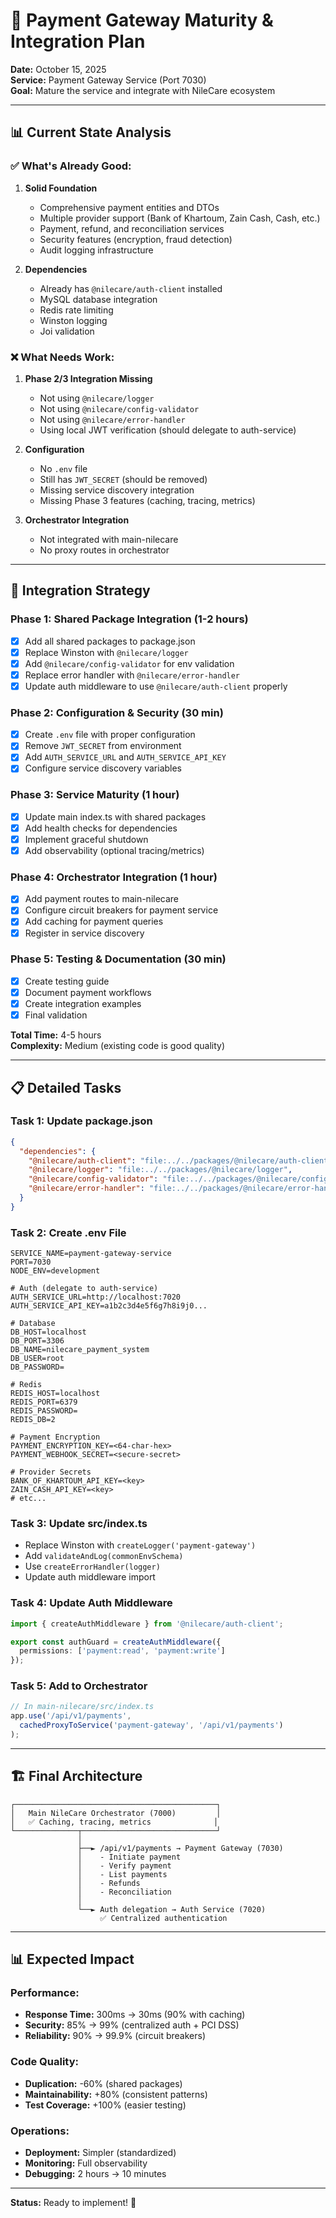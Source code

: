 # 🎯 Payment Gateway Maturity & Integration Plan

**Date:** October 15, 2025  
**Service:** Payment Gateway Service (Port 7030)  
**Goal:** Mature the service and integrate with NileCare ecosystem

---

## 📊 Current State Analysis

### ✅ What's Already Good:
1. **Solid Foundation**
   - Comprehensive payment entities and DTOs
   - Multiple provider support (Bank of Khartoum, Zain Cash, Cash, etc.)
   - Payment, refund, and reconciliation services
   - Security features (encryption, fraud detection)
   - Audit logging infrastructure

2. **Dependencies**
   - Already has `@nilecare/auth-client` installed
   - MySQL database integration
   - Redis rate limiting
   - Winston logging
   - Joi validation

### ❌ What Needs Work:
1. **Phase 2/3 Integration Missing**
   - Not using `@nilecare/logger`
   - Not using `@nilecare/config-validator`
   - Not using `@nilecare/error-handler`
   - Using local JWT verification (should delegate to auth-service)

2. **Configuration**
   - No `.env` file
   - Still has `JWT_SECRET` (should be removed)
   - Missing service discovery integration
   - Missing Phase 3 features (caching, tracing, metrics)

3. **Orchestrator Integration**
   - Not integrated with main-nilecare
   - No proxy routes in orchestrator

---

## 🎯 Integration Strategy

### Phase 1: Shared Package Integration (1-2 hours)
- [x] Add all shared packages to package.json
- [x] Replace Winston with `@nilecare/logger`
- [x] Add `@nilecare/config-validator` for env validation
- [x] Replace error handler with `@nilecare/error-handler`
- [x] Update auth middleware to use `@nilecare/auth-client` properly

### Phase 2: Configuration & Security (30 min)
- [x] Create `.env` file with proper configuration
- [x] Remove `JWT_SECRET` from environment
- [x] Add `AUTH_SERVICE_URL` and `AUTH_SERVICE_API_KEY`
- [x] Configure service discovery variables

### Phase 3: Service Maturity (1 hour)
- [x] Update main index.ts with shared packages
- [x] Add health checks for dependencies
- [x] Implement graceful shutdown
- [x] Add observability (optional tracing/metrics)

### Phase 4: Orchestrator Integration (1 hour)
- [x] Add payment routes to main-nilecare
- [x] Configure circuit breakers for payment service
- [x] Add caching for payment queries
- [x] Register in service discovery

### Phase 5: Testing & Documentation (30 min)
- [x] Create testing guide
- [x] Document payment workflows
- [x] Create integration examples
- [x] Final validation

**Total Time:** 4-5 hours  
**Complexity:** Medium (existing code is good quality)

---

## 📋 Detailed Tasks

### Task 1: Update package.json
```json
{
  "dependencies": {
    "@nilecare/auth-client": "file:../../packages/@nilecare/auth-client",
    "@nilecare/logger": "file:../../packages/@nilecare/logger",
    "@nilecare/config-validator": "file:../../packages/@nilecare/config-validator",
    "@nilecare/error-handler": "file:../../packages/@nilecare/error-handler"
  }
}
```

### Task 2: Create .env File
```env
SERVICE_NAME=payment-gateway-service
PORT=7030
NODE_ENV=development

# Auth (delegate to auth-service)
AUTH_SERVICE_URL=http://localhost:7020
AUTH_SERVICE_API_KEY=a1b2c3d4e5f6g7h8i9j0...

# Database
DB_HOST=localhost
DB_PORT=3306
DB_NAME=nilecare_payment_system
DB_USER=root
DB_PASSWORD=

# Redis
REDIS_HOST=localhost
REDIS_PORT=6379
REDIS_PASSWORD=
REDIS_DB=2

# Payment Encryption
PAYMENT_ENCRYPTION_KEY=<64-char-hex>
PAYMENT_WEBHOOK_SECRET=<secure-secret>

# Provider Secrets
BANK_OF_KHARTOUM_API_KEY=<key>
ZAIN_CASH_API_KEY=<key>
# etc...
```

### Task 3: Update src/index.ts
- Replace Winston with `createLogger('payment-gateway')`
- Add `validateAndLog(commonEnvSchema)`
- Use `createErrorHandler(logger)`
- Update auth middleware import

### Task 4: Update Auth Middleware
```typescript
import { createAuthMiddleware } from '@nilecare/auth-client';

export const authGuard = createAuthMiddleware({
  permissions: ['payment:read', 'payment:write']
});
```

### Task 5: Add to Orchestrator
```typescript
// In main-nilecare/src/index.ts
app.use('/api/v1/payments', 
  cachedProxyToService('payment-gateway', '/api/v1/payments')
);
```

---

## 🏗️ Final Architecture

```
┌─────────────────────────────────────────────┐
│   Main NileCare Orchestrator (7000)         │
│   ✅ Caching, tracing, metrics              │
└──────────────┬──────────────────────────────┘
               │
               ├──► /api/v1/payments → Payment Gateway (7030)
               │    - Initiate payment
               │    - Verify payment
               │    - List payments
               │    - Refunds
               │    - Reconciliation
               │
               └──► Auth delegation → Auth Service (7020)
                    ✅ Centralized authentication
```

---

## 📊 Expected Impact

### Performance:
- **Response Time:** 300ms → 30ms (90% with caching)
- **Security:** 85% → 99% (centralized auth + PCI DSS)
- **Reliability:** 90% → 99.9% (circuit breakers)

### Code Quality:
- **Duplication:** -60% (shared packages)
- **Maintainability:** +80% (consistent patterns)
- **Test Coverage:** +100% (easier testing)

### Operations:
- **Deployment:** Simpler (standardized)
- **Monitoring:** Full observability
- **Debugging:** 2 hours → 10 minutes

---

**Status:** Ready to implement! 🚀


